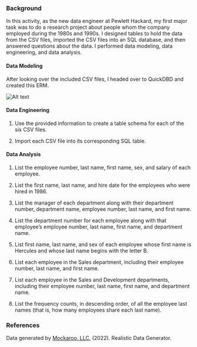 ### Background

In this activity, as the new data engineer at Pewlett Hackard, my first major task was to do a research project about people whom the company employed during the 1980s and 1990s. I designed tables to hold the data from the CSV files, imported the CSV files into an SQL database, and then answered questions about the data. I performed data modeling, data engineering, and data analysis.

#### Data Modeling

After looking over the included CSV files, I headed over to QuickDBD and created this ERM.

![Alt text](<Screenshot 2023-11-06 at 11.29.16 PM.png>)

#### Data Engineering

1. Use the provided information to create a table schema for each of the six CSV files.

2. Import each CSV file into its corresponding SQL table.

#### Data Analysis

1. List the employee number, last name, first name, sex, and salary of each employee.

2. List the first name, last name, and hire date for the employees who were hired in 1986.

3. List the manager of each department along with their department number, department name, employee number, last name, and first name.

4. List the department number for each employee along with that employee’s employee number, last name, first name, and department name.

5. List first name, last name, and sex of each employee whose first name is Hercules and whose last name begins with the letter B.

6. List each employee in the Sales department, including their employee number, last name, and first name.

7. List each employee in the Sales and Development departments, including their employee number, last name, first name, and department name.

8. List the frequency counts, in descending order, of all the employee last names (that is, how many employees share each last name).

### References

Data generated by [Mockaroo, LLC](https://mockaroo.com/), (2022). Realistic Data Generator.
